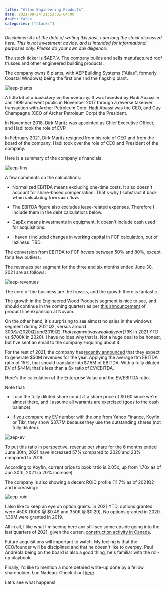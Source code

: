 ```yaml
---
title: "Atlas Engineering Products"
date: 2021-09-24T21:53:01-04:00
draft: false
categories: ["stocks"]
---
```


_Disclaimer: As of the date of writing this post, I am long the stock discussed here. This is not investment advice, and is intended for informational purposes only. Please do your own due diligence._

The stock ticker is $AEP.V. The company builds and sells manufactured roof trusses and other engineered building products. 

The company owns 6 plants, with AEP Building Systems ("Atlas", formerly Coastal Windows) being the first one and the flagship plant.

![aep-plants](/images/aep-plants.png)

A little bit of a backstory on the company. It was founded by Hadi Abassi in Jan 1999 and went public in November 2017 through a reverse takeover transaction with Archer Petroleum Corp.  Hadi Abassi was the CEO, and Guy Champagne (CEO of Archer Petroleum Corp) the President. 

In November 2018, Dirk Maritz was appointed as Chief Executive Officer, and Hadi took the role of EVP.

In February 2021, Dirk Maritz resigned from his role of CEO and from the board of the company. Hadi took over the role of CEO and President of the company.

Here is a summary of the company's financials:

![aep-fins](/images/aep-fins.png)

A few comments on the calculations:

- Normalized EBITDA means excluding one-time costs. It also doesn't account for share-based compensation. That's why I substract it back when calculating free cash flow.

- The EBITDA figure also excludes lease-related expenses. Therefore I include them in the debt calculations below.

- CapEx means investments in equipment. It doesn't include cash used for acquisitions.

- I haven't included changes in working capital in FCF calculation, out of laziness. TBD.

The conversion from EBITDA to FCF hovers between 50% and 80%, except for a few outliers.

The revenues per segment for the three and six months ended June 30, 2021 are as follows:

![aep-revenues](/images/aep-revenues.png)

The core of the business are the trusses, and the growth there is fantastic. 

The growth in the Engineered Wood Products segment is nice to see, and should continue in the coming quarters as per [this announcement](https://www.newswire.ca/news-releases/atlas-engineered-products-announces-product-line-expansion-at-novum-building-components-875537316.html) of product line expansion at Novum. 

On the other hand, it's surprising to see almost no sales in the windows segment during 2021Q2, versus around $300K in 2020Q2 and 2019Q2. That segment was weak all year ($79K in 2021 YTD vs $700K in 2020). I have no idea why that is. Not a huge deal to be honest, but I've sent an email to the company enquiring about it.

For the rest of 2021, the company has [recently announced](https://www.newswire.ca/news-releases/atlas-engineered-products-announces-quarter-3-2021-performance-update-866056247.html) that they expect to generate $50M revenues for the year. Applying the average ttm EBITDA ratio of 15%, that should translate into $7.5M of EBITDA. With a fully diluted EV of $44M, that's less than a 6x ratio of EV/EBITDA.

Here's the calculation of the Enterprise Value and the EV/EBITDA ratio. 

Note that:

- I use the fully diluted share count at a share price of $0.60 since we're almost there, and I assume all warrants are exercised (goes to the cash balance).

- If you compare my EV number with the one from Yahoo Finance, Koyfin or Tikr, they show $37.7M because they use the outstanding shares (not fully diluted).

![aep-ev](/images/aep-ev.png)

To put this ratio in perspective, revenue per share for the 6 months ended June 30th, 2021 have increased 57% compared to 2020 and 23% compared to 2019.

According to Koyfin, current price to book ratio is 2.05x, up from 1.70x as of Jun 30th, 2021 (a 20% increase). 

The company is also showing a decent ROIC profile (11.7% as of 2021Q2 and increasing):

![aep-roic](/images/aep-roic.png)

I also like to keep an eye on option grants. In 2021 YTD, options granted were 450K (100K @ $0.49 and 350K @ $0.29). No options granted in 2020. 1.39M were granted in 2019.

All in all, I like what I'm seeing here and still see some upside going into the last quarters of 2021, given the current [construction activity in Canada](https://thoughtleadership.rbc.com/home-builders-are-tackling-canadas-housing-supply-shortage/?utm_medium=email&utm_source=salesforce&utm_campaign=Housing).

Future acquisitions will important to watch. My feeling is that the CEO/founder will be disciplined and that he doesn't like to overpay. Paul Andreola being on the board is also a good thing, he's familiar with the roll-up playbook. 

Finally, I'd like to mention a more detailed write-up done by a fellow shareholder, Luc Nadeau. Check it out [here](https://whopayswins.substack.com/p/atlas-engineered-products-paying).

Let's see what happens!